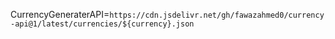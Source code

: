 CurrencyGeneraterAPI=`https://cdn.jsdelivr.net/gh/fawazahmed0/currency-api@1/latest/currencies/${currency}.json`